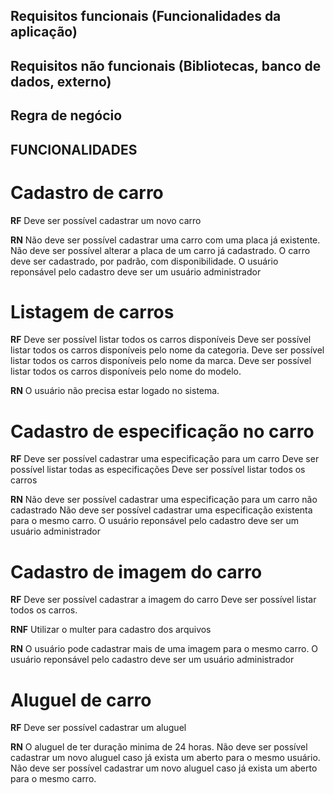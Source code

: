 ## Requisitos funcionais (Funcionalidades da aplicação)

## Requisitos não funcionais (Bibliotecas, banco de dados, externo)

## Regra de negócio

## FUNCIONALIDADES

# Cadastro de carro

**RF**
Deve ser possível cadastrar um novo carro

**RN**
Não deve ser possível cadastrar uma carro com uma placa já existente.
Não deve ser possível alterar a placa de um carro já cadastrado.
O carro deve ser cadastrado, por padrão, com disponibilidade.
O usuário reponsável pelo cadastro deve ser um usuário administrador

# Listagem de carros

**RF**
Deve ser possível listar todos os carros disponíveis
Deve ser possível listar todos os carros disponíveis pelo nome da categoria.
Deve ser possível listar todos os carros disponíveis pelo nome da marca.
Deve ser possível listar todos os carros disponíveis pelo nome do modelo.

**RN**
O usuário não precisa estar logado no sistema.

# Cadastro de especificação no carro

**RF**
Deve ser possível cadastrar uma especificação para um carro
Deve ser possível listar todas as especificações
Deve ser possível listar todos os carros

**RN**
Não deve ser possível cadastrar uma especificação para um carro não cadastrado
Não deve ser possível cadastrar uma especificação existenta para o mesmo carro.
O usuário reponsável pelo cadastro deve ser um usuário administrador

# Cadastro de imagem do carro

**RF**
Deve ser possível cadastrar a imagem do carro
Deve ser possível listar todos os carros.

**RNF**
Utilizar o multer para cadastro dos arquivos

**RN**
O usuário pode cadastrar mais de uma imagem para o mesmo carro.
O usuário reponsável pelo cadastro deve ser um usuário administrador

# Aluguel de carro

**RF**
Deve ser possível cadastrar um aluguel

**RN**
O aluguel de ter duração minima de 24 horas.
Não deve ser possível cadastrar um novo aluguel caso já exista um aberto para o mesmo usuário.
Não deve ser possível cadastrar um novo aluguel caso já exista um aberto para o mesmo carro.
